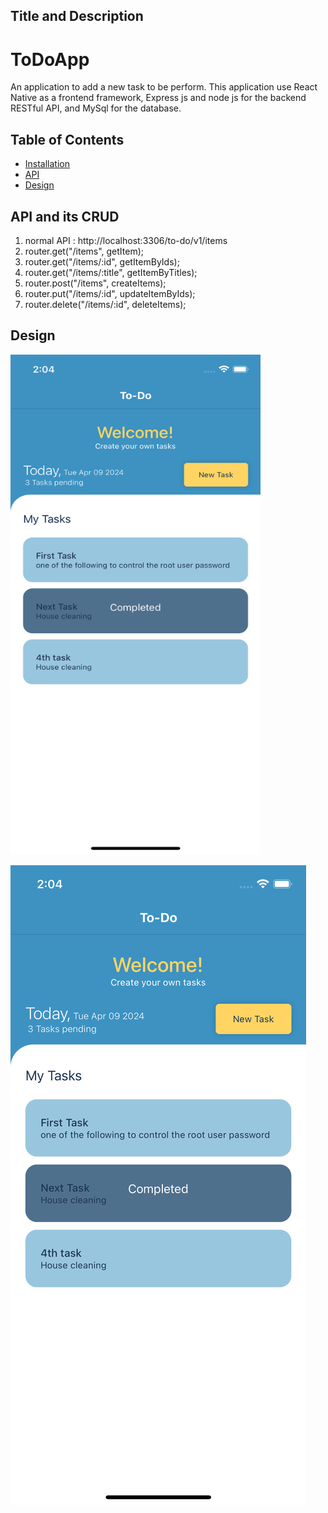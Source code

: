 ## Title and Description

# ToDoApp

An application to add a new task to be perform. This application use React Native as a frontend framework, Express js and node js for the backend RESTful API, and MySql for the database.

## Table of Contents

- [Installation](#installation)
- [API](#API)
- [Design](#design)

## API and its CRUD

1. normal API : http://localhost:3306/to-do/v1/items
2. router.get("/items", getItem);
3. router.get("/items/:id", getItemByIds);
4. router.get("/items/:title", getItemByTitles);
5. router.post("/items", createItems);
6. router.put("/items/:id", updateItemByIds);
7. router.delete("/items/:id", deleteItems);

## Design

<img src="https://github.com/syedmhdarif/node-rest-api/blob/main/To-do-app/backend/assets/screenshot1.png" alt="Home page" width="400" height="800">

![image_url](https://github.com/syedmhdarif/node-rest-api/blob/main/To-do-app/backend/assets/screenshot1.png)
